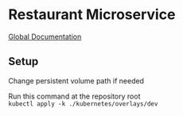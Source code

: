 # Restaurant Microservice

[Global Documentation](https://doc-goodfood-ymt.notion.site/API-Documentation-79d18341ef67437cb9c5c7c71af84658?pvs=4)

## Setup

Change persistent volume path if needed

Run this command at the repository root  
`kubectl apply -k ./kubernetes/overlays/dev`

